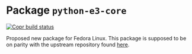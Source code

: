 # Package `python-e3-core`

[![Copr build status](https://copr.fedorainfracloud.org/coprs/dvraaij/ada/package/python-e3-core/status_image/last_build.png)](https://copr.fedorainfracloud.org/coprs/dvraaij/ada/package/python-e3-core/)

Proposed new package for Fedora Linux. This package is supposed to be on parity with the upstream repository found [here](https://github.com/AdaCore/e3-core).